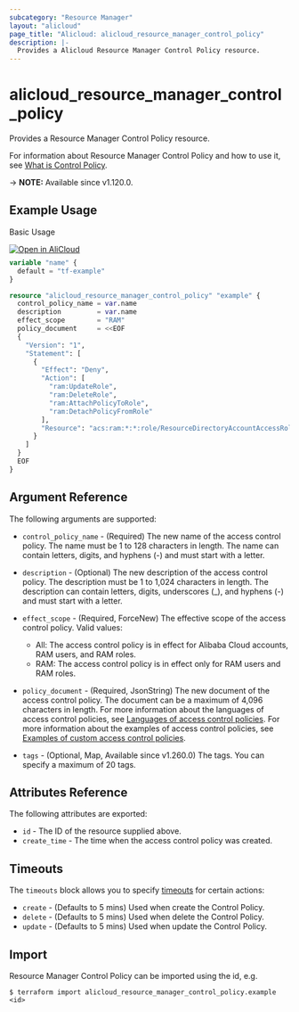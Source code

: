 ```yaml
---
subcategory: "Resource Manager"
layout: "alicloud"
page_title: "Alicloud: alicloud_resource_manager_control_policy"
description: |-
  Provides a Alicloud Resource Manager Control Policy resource.
---
```


# alicloud_resource_manager_control_policy

Provides a Resource Manager Control Policy resource.



For information about Resource Manager Control Policy and how to use it, see [What is Control Policy](https://www.alibabacloud.com/help/en/resource-management/latest/api-resourcedirectorymaster-2022-04-19-createcontrolpolicy).

-> **NOTE:** Available since v1.120.0.

## Example Usage

Basic Usage

<div style="display: block;margin-bottom: 40px;"><div class="oics-button" style="float: right;position: absolute;margin-bottom: 10px;">
  <a href="https://api.aliyun.com/terraform?resource=alicloud_resource_manager_control_policy&exampleId=4853b74e-7473-f7d9-ae4d-554d6448cab81e064016&activeTab=example&spm=docs.r.resource_manager_control_policy.0.4853b74e74&intl_lang=EN_US" target="_blank">
    <img alt="Open in AliCloud" src="https://img.alicdn.com/imgextra/i1/O1CN01hjjqXv1uYUlY56FyX_!!6000000006049-55-tps-254-36.svg" style="max-height: 44px; max-width: 100%;">
  </a>
</div></div>

```terraform
variable "name" {
  default = "tf-example"
}

resource "alicloud_resource_manager_control_policy" "example" {
  control_policy_name = var.name
  description         = var.name
  effect_scope        = "RAM"
  policy_document     = <<EOF
  {
    "Version": "1",
    "Statement": [
      {
        "Effect": "Deny",
        "Action": [
          "ram:UpdateRole",
          "ram:DeleteRole",
          "ram:AttachPolicyToRole",
          "ram:DetachPolicyFromRole"
        ],
        "Resource": "acs:ram:*:*:role/ResourceDirectoryAccountAccessRole"
      }
    ]
  }
  EOF
}

```

## Argument Reference

The following arguments are supported:
* `control_policy_name` - (Required) The new name of the access control policy.
The name must be 1 to 128 characters in length. The name can contain letters, digits, and hyphens (-) and must start with a letter.
* `description` - (Optional) The new description of the access control policy.
The description must be 1 to 1,024 characters in length. The description can contain letters, digits, underscores (\_), and hyphens (-) and must start with a letter.
* `effect_scope` - (Required, ForceNew) The effective scope of the access control policy. Valid values:

  - All: The access control policy is in effect for Alibaba Cloud accounts, RAM users, and RAM roles.
  - RAM: The access control policy is in effect only for RAM users and RAM roles.
* `policy_document` - (Required, JsonString) The new document of the access control policy.
The document can be a maximum of 4,096 characters in length.
For more information about the languages of access control policies, see [Languages of access control policies](https://www.alibabacloud.com/help/en/doc-detail/179096.html).
For more information about the examples of access control policies, see [Examples of custom access control policies](https://www.alibabacloud.com/help/en/doc-detail/181474.html).
* `tags` - (Optional, Map, Available since v1.260.0) The tags.
You can specify a maximum of 20 tags.

## Attributes Reference

The following attributes are exported:
* `id` - The ID of the resource supplied above.
* `create_time` - The time when the access control policy was created.

## Timeouts

The `timeouts` block allows you to specify [timeouts](https://developer.hashicorp.com/terraform/language/resources/syntax#operation-timeouts) for certain actions:
* `create` - (Defaults to 5 mins) Used when create the Control Policy.
* `delete` - (Defaults to 5 mins) Used when delete the Control Policy.
* `update` - (Defaults to 5 mins) Used when update the Control Policy.

## Import

Resource Manager Control Policy can be imported using the id, e.g.

```shell
$ terraform import alicloud_resource_manager_control_policy.example <id>
```